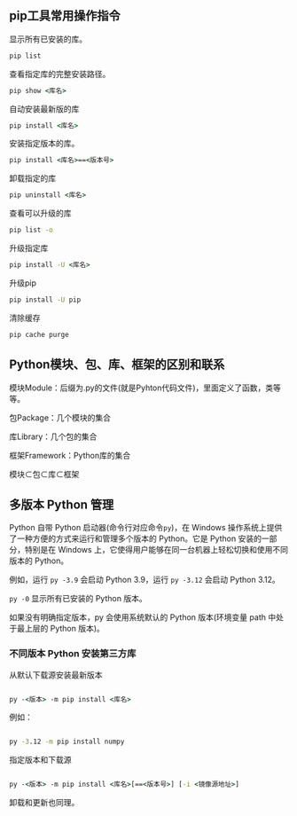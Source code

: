 ## pip工具常用操作指令

显示所有已安装的库。

```cmd
pip list
```

 查看指定库的完整安装路径。

```cmd
pip show <库名>
```

自动安装最新版的库

```cmd
pip install <库名>
```

安装指定版本的库。

```cmd
pip install <库名>==<版本号>
```

卸载指定的库

```cmd
pip uninstall <库名>   
```

查看可以升级的库

```cmd
pip list -o
```

升级指定库

```cmd
pip install -U <库名>
```

升级pip

```cmd
pip install -U pip
```

清除缓存

```cmd
pip cache purge
```

## Python模块、包、库、框架的区别和联系

模块Module：后缀为.py的文件(就是Pyhton代码文件)，里面定义了函数，类等等。

包Package：几个模块的集合

库Library：几个包的集合

框架Framework：Python库的集合

模块⊂包⊂库⊂框架

## 多版本 Python 管理

Python 自带 Python 启动器(命令行对应命令`py`)，在 Windows 操作系统上提供了一种方便的方式来运行和管理多个版本的 Python。它是 Python 安装的一部分，特别是在 Windows 上，它使得用户能够在同一台机器上轻松切换和使用不同版本的 Python。

例如，运行 `py -3.9` 会启动 Python 3.9，运行 `py -3.12` 会启动 Python 3.12。

`py -0` 显示所有已安装的 Python 版本。

如果没有明确指定版本，py 会使用系统默认的 Python 版本(环境变量 path 中处于最上层的 Python 版本)。

### 不同版本 Python 安装第三方库

从默认下载源安装最新版本

```cmd

py -<版本> -m pip install <库名>

```

例如：

```cmd

py -3.12 -m pip install numpy

```

指定版本和下载源

```cmd

py -<版本> -m pip install <库名>[==<版本号>] [-i <镜像源地址>]

```

卸载和更新也同理。
